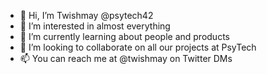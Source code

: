 - 👋 Hi, I’m Twishmay @psytech42 
- 👀 I’m interested in almost everything
- 🌱 I’m currently learning about people and products
- 💞️ I’m looking to collaborate on all our projects at PsyTech
- 📫 You can reach me at @twishmay on Twitter DMs

<!---
psytech42/psytech42 is a ✨ special ✨ repository because its `README.md` (this file) appears on your GitHub profile.
You can click the Preview link to take a look at your changes.
--->
